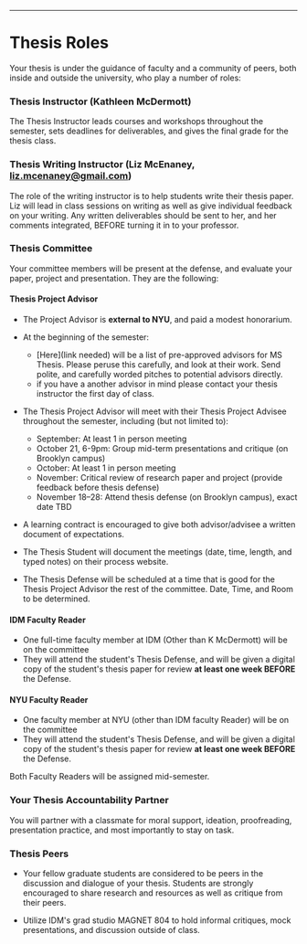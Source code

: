 
___
# Thesis Roles

Your thesis is under the guidance of faculty and a community of peers, both inside and outside the university, who play a number of roles:

### Thesis Instructor \(Kathleen McDermott)

The Thesis Instructor leads courses and workshops throughout the semester, sets deadlines for deliverables, and gives the final grade for the thesis class. 

### Thesis Writing Instructor \(Liz McEnaney, liz.mcenaney@gmail.com\)

The role of the writing instructor is to help students write their thesis paper. Liz will lead in class sessions on writing as well as give individual feedback on your writing. Any written deliverables should be sent to her, and her comments integrated, BEFORE turning it in to your professor. 

### Thesis Committee
Your committee members will be present at the defense, and evaluate your paper, project and presentation. They are the following:

#### Thesis Project Advisor

* The Project Advisor is __external to NYU__, and paid a modest honorarium. 
* At the beginning of the semester:
    - [Here](link needed) will be a list of pre-approved advisors for MS Thesis. Please peruse this carefully, and look at their work. Send polite, and carefully worded pitches to potential advisors directly.
    - if you have a another advisor in mind please contact your thesis instructor the first day of class. 

* The Thesis Project Advisor will meet with their Thesis Project Advisee throughout the semester, including (but not limited to):
    - September: At least 1 in person meeting  
    - October 21, 6-9pm: Group mid-term presentations and critique (on Brooklyn campus)
    - October: At least 1 in person meeting 
    - November: Critical review of research paper and project (provide feedback before thesis defense)
    - November 18–28: Attend thesis defense (on Brooklyn campus), exact date TBD 

* A learning contract is encouraged to give both advisor/advisee a written document of expectations.

* The Thesis Student will document the meetings \(date, time, length, and typed notes\) on their process website.

* The Thesis Defense will be scheduled at a time that is good for the Thesis Project Advisor the rest of the committee. Date, Time, and Room to be determined.

#### IDM Faculty Reader

* One full-time faculty member at IDM (Other than K McDermott) will be on the committee
* They will attend the student's Thesis Defense, and will be given a digital copy of the student's thesis paper for review **at least one week BEFORE**  the Defense.

#### NYU Faculty Reader

* One faculty member at NYU (other than IDM faculty Reader) will be on the committee
* They will attend the student's Thesis Defense, and will be given a digital copy of the student's thesis paper for review **at least one week BEFORE**  the Defense.

Both Faculty Readers will be assigned mid-semester. 

### Your Thesis Accountability Partner

You will partner with a classmate for moral support, ideation, proofreading, presentation practice, and most importantly to stay on task.

### Thesis Peers

* Your fellow graduate students are considered to be peers in the discussion and dialogue of your thesis. Students are strongly encouraged to share research and resources as well as critique from their peers.

* Utilize IDM's grad studio MAGNET 804 to hold informal critiques, mock presentations, and discussion outside of class.



